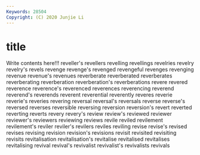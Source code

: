 ```yaml
---
Keywords: 28504
Copyright: (C) 2020 Junjie Li
---
```


# title

Write contents here!!!
reveller's 
revellers 
revelling 
revellings 
revelries 
revelry 
revelry's
revels 
revenge 
revenge's 
revenged 
revengeful 
revenges 
revenging 
revenue 
revenue's 
revenues
reverberate 
reverberated 
reverberates 
reverberating 
reverberation 
reverberation's 
reverberations 
revere 
revered 
reverence
reverence's 
reverenced 
reverences 
reverencing 
reverend 
reverend's 
reverends 
reverent 
reverential 
reverently
reveres 
reverie 
reverie's 
reveries 
revering 
reversal 
reversal's 
reversals 
reverse 
reverse's
reversed 
reverses 
reversible 
reversing 
reversion 
reversion's 
revert 
reverted 
reverting 
reverts
revery 
revery's 
review 
review's 
reviewed 
reviewer 
reviewer's 
reviewers 
reviewing 
reviews
revile 
reviled 
revilement 
revilement's 
reviler 
reviler's 
revilers 
reviles 
reviling 
revise
revise's 
revised 
revises 
revising 
revision 
revision's 
revisions 
revisit 
revisited 
revisiting
revisits 
revitalisation 
revitalisation's 
revitalise 
revitalised 
revitalises 
revitalising 
revival 
revival's 
revivalist
revivalist's 
revivalists 
revivals 
